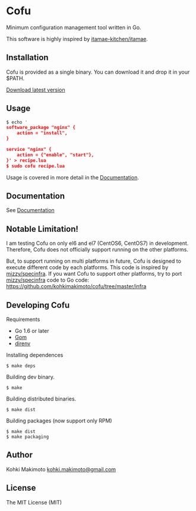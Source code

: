 # Cofu

Minimum configuration management tool written in Go.

This software is highly inspired by [itamae-kitchen/itamae](https://github.com/itamae-kitchen/itamae).

## Installation

Cofu is provided as a single binary. You can download it and drop it in your $PATH.

[Download latest version](https://github.com/kohkimakimoto/cofu/releases/latest)

## Usage

```lua
$ echo '
software_package "nginx" {
    action = "install",
}

service "nginx" {
    action = {"enable", "start"},
}' > recipe.lua
$ sudo cofu recipe.lua
```

Usage is covered in more detail in the [Documentation](./docs/README.md).

## Documentation

See [Documentation](./docs/README.md)

## Notable Limitation!

I am testing Cofu on only el6 and el7 (CentOS6, CentOS7) in development. Therefore, Cofu does not officially support running on the other platforms.

But, to support running on multi platforms in future, Cofu is designed to execute different code by each platforms. This code is inspired by [mizzy/specinfra](https://github.com/mizzy/specinfra). If you want Cofu to support other platforms, try to port [mizzy/specinfra](https://github.com/mizzy/specinfra) code to Go code: https://github.com/kohkimakimoto/cofu/tree/master/infra

## Developing Cofu

Requirements

* Go 1.6 or later
* [Gom](https://github.com/mattn/gom)
* [direnv](https://github.com/direnv/direnv)

Installing dependences

```
$ make deps
```

Building dev binary.

```
$ make
```

Building distributed binaries.


```
$ make dist
```

Building packages (now support only RPM)

```
$ make dist
$ make packaging
```

## Author

Kohki Makimoto <kohki.makimoto@gmail.com>

## License

The MIT License (MIT)
